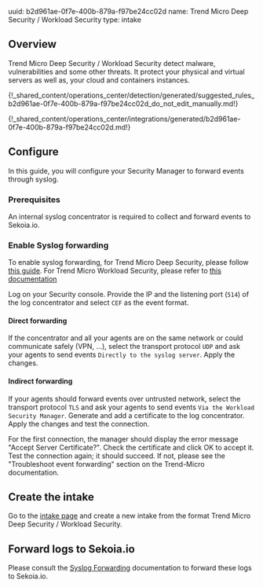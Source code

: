 uuid: b2d961ae-0f7e-400b-879a-f97be24cc02d
name: Trend Micro Deep Security / Workload Security
type: intake

## Overview

Trend Micro Deep Security / Workload Security detect malware, vulnerabilities and some other threats.
It protect your physical and virtual servers as well as, your cloud and containers instances.

{!_shared_content/operations_center/detection/generated/suggested_rules_b2d961ae-0f7e-400b-879a-f97be24cc02d_do_not_edit_manually.md!}

{!_shared_content/operations_center/integrations/generated/b2d961ae-0f7e-400b-879a-f97be24cc02d.md!}

## Configure

In this guide, you will configure your Security Manager to forward events through syslog.

### Prerequisites

An internal syslog concentrator is required to collect and forward events to Sekoia.io.

### Enable Syslog forwarding

To enable syslog forwarding, for Trend Micro Deep Security, please follow [this guide](https://help.deepsecurity.trendmicro.com/20_0/on-premise/event-syslog.html).
For Trend Micro Workload Security, please refer to [this documentation](https://cloudone.trendmicro.com/docs/workload-security/event-syslog/)

Log on your Security console. Provide the IP and the listening port (`514`) of the log concentrator and select `CEF` as the event format.

#### Direct forwarding

If the concentrator and all your agents are on the same network or could communicate safely (VPN, ...),
select the transport protocol `UDP` and ask your agents to send events `Directly to the syslog server`. 
Apply the changes.

#### Indirect forwarding

If your agents should forward events over untrusted network,
select the transport protocol `TLS` and ask your agents to send events `Via the Workload Security Manager`. 
Generate and add a certificate to the log concentrator.
Apply the changes and test the connection.

For the first connection, the manager should display the error message "Accept Server Certificate?".
Check the certificate and click OK to accept it. Test the connection again; it should succeed.
If not, please see the "Troubleshoot event forwarding" section on the Trend-Micro documentation.


## Create the intake

Go to the [intake page](https://app.sekoia.io/operations/intakes) and create a new intake from the format Trend Micro Deep Security / Workload Security.


## Forward logs to Sekoia.io

Please consult the [Syslog Forwarding](../../../ingestion_methods/sekoiaio_forwarder/) documentation to forward these logs to Sekoia.io.
